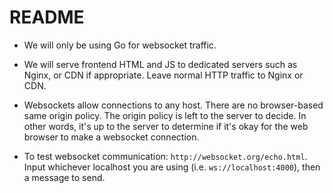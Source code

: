 # README

- We will only be using Go for websocket traffic. 
- We will serve frontend HTML and JS to dedicated servers such as Nginx, or CDN if appropriate. Leave normal HTTP traffic to Nginx or CDN.
- Websockets allow connections to any host. There are no browser-based same origin policy. The origin policy is left to the server to decide. In other words, it's up to the server to determine if it's okay for the web browser to make a websocket connection.

- To test websocket communication: `http://websocket.org/echo.html`. Input whichever localhost you are using (i.e. `ws://localhost:4000`), then a message to send.
